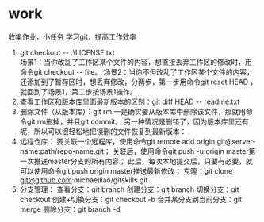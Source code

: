 # work
收集作业，小任务
学习git，提高工作效率

1. git checkout -- .\LICENSE.txt  
    场景1：当你改乱了工作区某个文件的内容，想直接丢弃工作区的修改时，用命令git checkout -- file。
    场景2：当你不但改乱了工作区某个文件的内容，还添加到了暂存区时，想丢弃修改，分两步，第一步用命令git reset HEAD <file>，就回到了场景1，第二步按场景1操作。
2. 查看工作区和版本库里面最新版本的区别：git diff HEAD -- readme.txt 
3. 删除文件（从版本库）：git rm <file>
    一是确实要从版本库中删除该文件，那就用命令git rm删掉，并且git commit。
    另一种情况是删错了，因为版本库里还有呢，所以可以很轻松地把误删的文件恢复到最新版本：
4. 远程仓库：
    要关联一个远程库，使用命令git remote add origin git@server-name:path/repo-name.git；
    关联后，使用命令git push -u origin master第一次推送master分支的所有内容；
    此后，每次本地提交后，只要有必要，就可以使用命令git push origin master推送最新修改；
    克隆：git clone git@github.com:michaelliao/gitskills.git
5. 分支管理：
    查看分支：git branch
    创建分支：git branch <name>
    切换分支：git checkout <name>
    创建+切换分支：git checkout -b <name>
    合并某分支到当前分支：git merge <name>
    删除分支：git branch -d <name>